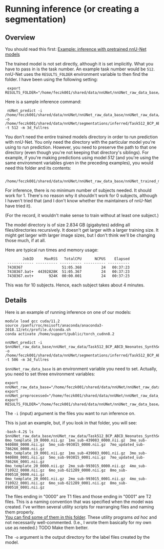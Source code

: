 # Running inference (or creating a segmentation)

Overview
--------

You should read this first: [Example: inference with pretrained nnU-Net models](https://github.com/MIC-DKFZ/nnUNet/blob/master/documentation/inference_example_Prostate.md)

The trained model is not set directly, although it is set implicitly.  What you have to pass in is the task number.  An example task number would be `512`.  nnU-Net uses the `RESULTS_FOLDER` environment variable to then find the folder.  I have been using the following setting:

     export RESULTS_FOLDER="/home/feczk001/shared/data/nnUNet/nnUNet_raw_data_base/nnUNet_trained_models"

Here is a sample inference command:

     nUNet_predict -i /home/feczk001/shared/data/nnUNet/nnUNet_raw_data_base/nnUNet_raw_data/Task509_BCP_ABCD_Neonates/imagesTs/ -o /home/feczk001/shared/data/nnUNet/segmentations/inferred/Task512_BCP_ABCD_Neonates_SynthSegDownsample/ -t 512 -m 3d_fullres
     
You don't need the entire trained models directory in order to run prediction with nnU-Net.  You only need the directory with the particular model you're using to run prediction.  However, you need to preserve the path to that one directory (even though you're not keeping that directory's siblings).  For example, if you're making predictions using model *512* (and you're using the same environment variables given in the preceding examples), you would need this folder and its contents:

     /home/feczk001/shared/data/nnUNet/nnUNet_raw_data_base/nnUNet_trained_models/nnUNet/3d_fullres/Task512_BCP_ABCD_Neonates_SynthSegDownsample/
     
For inference, there is no minimum number of subjects needed.  It should work for 1.  There's no reason why it shouldn't work for 0 subjects, although I haven't tried that (and I don't know whether the maintainers of nnU-Net have tried it).

(For the record, it wouldn't make sense to train without at least one subject.)

The model directory is of size 2.834 GB (gigabytes) adding all files/directories recursively.  It doesn't get larger with a larger training size.  It might get larger with larger image sizes, but I don't think we'll be changing those much, if at all.

Here are typical run times and memory usage:

            JobID     MaxRSS   TotalCPU      NCPUS    Elapsed 
     ------------ ---------- ---------- ---------- ---------- 
     7438367                  51:05.368         24   00:37:23 
     7438367.bat+  44392828K  51:05.367         24   00:37:23 
     7438367.ext+       924K  00:00.001         24   00:37:23 
     
This was for 10 subjects.  Hence, each subject takes about 4 minutes.

Details
-------

Here is an example of running inference on one of our models:

    module load gcc cuda/11.2
    source /panfs/roc/msisoft/anaconda/anaconda3-2018.12/etc/profile.d/conda.sh
    conda activate /home/support/public/torch_cudnn8.2

    nnUNet_predict -i $nnUNet_raw_data_base/nnUNet_raw_data/Task512_BCP_ABCD_Neonates_SynthSegDownsample/imagesTs/ -o /home/feczk001/shared/data/nnUNet/segmentations/inferred/Task512_BCP_ABCD_Neonates_SynthSegDownsample/ -t 506 -m 3d_fullres

`$nnUNet_raw_data_base` is an environment variable you need to set.  Actually, you need to set three environment variables:

    export nnUNet_raw_data_base="/home/feczk001/shared/data/nnUNet/nnUNet_raw_data_base/"
    export nnUNet_preprocessed="/home/feczk001/shared/data/nnUNet/nnUNet_raw_data_base/nnUNet_preprocessed"
    export RESULTS_FOLDER="/home/feczk001/shared/data/nnUNet/nnUNet_raw_data_base/nnUNet_trained_models"

The `-i` (input) argument is the files you want to run inference on.

This is just an example, but, if you look in that folder, you will see:

    -bash-4.2$ ls $nnUNet_raw_data_base/nnUNet_raw_data/Task512_BCP_ABCD_Neonates_SynthSegDownsample/imagesTs/
    0mo_template_19_0000.nii.gz  1mo_sub-439083_0000.nii.gz  3mo_sub-940808_0000.nii.gz  5mo_sub-993015_0000.nii.gz  7mo_updated_sub-786266_0000.nii.gz
    0mo_template_19_0001.nii.gz  1mo_sub-439083_0001.nii.gz  3mo_sub-940808_0001.nii.gz  5mo_sub-993015_0001.nii.gz  7mo_updated_sub-786266_0001.nii.gz
    0mo_template_20_0000.nii.gz  2mo_sub-993015_0000.nii.gz  4mo_sub-710922_0000.nii.gz  6mo_sub-621289_0000.nii.gz  8mo_sub-890518_0000.nii.gz
    0mo_template_20_0001.nii.gz  2mo_sub-993015_0001.nii.gz  4mo_sub-710922_0001.nii.gz  6mo_sub-621289_0001.nii.gz  8mo_sub-890518_0001.nii.gz

The files ending in "0000" are T1 files and those ending in "0001" are T2 files.
This is a naming convention that was specified when the model was created.
 I've written several utility scripts for rearranging files and naming them properly.  
[You can find some of them in this folder](../../dcan/dataset_conversion).
These utility programs *ad hoc* and not necessarily well-commented.  (I.e., I wrote them basically for my own use as needed.)
TODO Make them better.  



The `-o` argument is the output directory for the label files created by the model.
